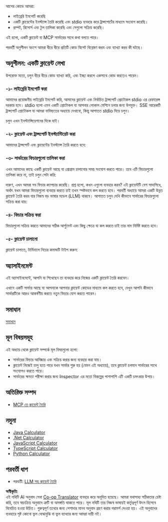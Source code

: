 <!--
CO_OP_TRANSLATOR_METADATA:
{
  "original_hash": "4cc245e2f4ea5db5e2b8c2cd1dadc4b4",
  "translation_date": "2025-07-04T16:30:49+00:00",
  "source_file": "03-GettingStarted/02-client/README.md",
  "language_code": "bn"
}
-->
আগের কোডে আমরা:

- লাইব্রেরি ইমপোর্ট করেছি
- একটি ক্লায়েন্টের ইনস্ট্যান্স তৈরি করেছি এবং stdio ব্যবহার করে ট্রান্সপোর্টের মাধ্যমে সংযোগ করেছি।
- প্রম্পট, রিসোর্স এবং টুল তালিকা করেছি এবং সেগুলো সক্রিয় করেছি।

এই হলো, একটি ক্লায়েন্ট যা MCP সার্ভারের সাথে কথা বলতে পারে।

পরবর্তী অনুশীলন অংশে আমরা ধীরে ধীরে প্রতিটি কোড স্নিপেট বিশ্লেষণ করব এবং ব্যাখ্যা করব কী ঘটছে।

## অনুশীলন: একটি ক্লায়েন্ট লেখা

উপরোক্ত মতো, চলুন ধীরে ধীরে কোড ব্যাখ্যা করি, এবং ইচ্ছা করলে একসাথে কোড করতেও পারেন।

### -১- লাইব্রেরি ইমপোর্ট করা

আমাদের প্রয়োজনীয় লাইব্রেরি ইমপোর্ট করি, আমাদের ক্লায়েন্ট এবং নির্বাচিত ট্রান্সপোর্ট প্রোটোকল stdio এর রেফারেন্স দরকার হবে। stdio হলো এমন একটি প্রোটোকল যা আপনার লোকাল মেশিনে চলার জন্য উপযুক্ত। SSE আরেকটি ট্রান্সপোর্ট প্রোটোকল যা আমরা ভবিষ্যতের অধ্যায়ে দেখাবো, কিন্তু আপাতত stdio দিয়ে চলুন। 

চলুন এখন ইনস্ট্যান্সিয়েশনের দিকে যাই।

### -২- ক্লায়েন্ট এবং ট্রান্সপোর্ট ইনস্ট্যান্টিয়েট করা

আমাদের ট্রান্সপোর্ট এবং ক্লায়েন্টের ইনস্ট্যান্স তৈরি করতে হবে: 

### -৩- সার্ভারের ফিচারগুলো তালিকা করা

এখন আমাদের কাছে একটি ক্লায়েন্ট আছে যা প্রোগ্রাম চালানোর সময় সংযোগ করতে পারে। তবে এটি ফিচারগুলো তালিকা করে না, তাই চলুন সেটা করি: 

দারুণ, এখন আমরা সব ফিচার ক্যাপচার করেছি। প্রশ্ন হলো, কখন এগুলো ব্যবহার করব? এই ক্লায়েন্টটি বেশ সাদাসিধে, অর্থাৎ যখন আমরা ফিচারগুলো ব্যবহার করতে চাই তখন স্পষ্টভাবে কল করতে হবে। পরবর্তী অধ্যায়ে আমরা একটি উন্নত ক্লায়েন্ট তৈরি করব যার নিজস্ব বড় ভাষার মডেল (LLM) থাকবে। আপাতত চলুন দেখি কীভাবে সার্ভারের ফিচারগুলো সক্রিয় করা যায়:

### -৪- ফিচার সক্রিয় করা

ফিচারগুলো সক্রিয় করতে আমাদের সঠিক আর্গুমেন্ট এবং কিছু ক্ষেত্রে যা কল করতে চাই তার নাম নির্দিষ্ট করতে হবে।

### -৫- ক্লায়েন্ট চালানো

ক্লায়েন্ট চালাতে, টার্মিনালে নিচের কমান্ডটি টাইপ করুন:

## অ্যাসাইনমেন্ট

এই অ্যাসাইনমেন্টে, আপনি যা শিখেছেন তা ব্যবহার করে নিজের একটি ক্লায়েন্ট তৈরি করবেন।

এখানে একটি সার্ভার আছে যা আপনাকে আপনার ক্লায়েন্ট কোডের মাধ্যমে কল করতে হবে, দেখুন আপনি কীভাবে সার্ভারটিকে আরও আকর্ষণীয় করতে নতুন ফিচার যোগ করতে পারেন।

## সমাধান

[সমাধান](./solution/README.md)

## মূল বিষয়সমূহ

এই অধ্যায় থেকে ক্লায়েন্ট সম্পর্কে মূল বিষয়গুলো হলো:

- সার্ভারের ফিচার আবিষ্কার এবং সক্রিয় করার জন্য ব্যবহার করা যায়।
- ক্লায়েন্ট নিজেই চালু হতে পারে যখন সার্ভার শুরু হয় (যেমন এই অধ্যায়ে), তবে ক্লায়েন্ট চলমান সার্ভারের সাথে সংযোগও করতে পারে।
- সার্ভারের ক্ষমতা পরীক্ষা করার জন্য Inspector এর মতো বিকল্পের পাশাপাশি এটি একটি চমৎকার উপায়।

## অতিরিক্ত সম্পদ

- [MCP তে ক্লায়েন্ট তৈরি](https://modelcontextprotocol.io/quickstart/client)

## নমুনা 

- [Java Calculator](../samples/java/calculator/README.md)
- [.Net Calculator](../../../../03-GettingStarted/samples/csharp)
- [JavaScript Calculator](../samples/javascript/README.md)
- [TypeScript Calculator](../samples/typescript/README.md)
- [Python Calculator](../../../../03-GettingStarted/samples/python) 

## পরবর্তী ধাপ

- পরবর্তী: [LLM সহ ক্লায়েন্ট তৈরি](../03-llm-client/README.md)

**অস্বীকৃতি**:  
এই নথিটি AI অনুবাদ সেবা [Co-op Translator](https://github.com/Azure/co-op-translator) ব্যবহার করে অনূদিত হয়েছে। আমরা যথাসাধ্য সঠিকতার চেষ্টা করি, তবে স্বয়ংক্রিয় অনুবাদে ত্রুটি বা অসঙ্গতি থাকতে পারে। মূল নথিটি তার নিজস্ব ভাষায়ই কর্তৃত্বপূর্ণ উৎস হিসেবে বিবেচিত হওয়া উচিত। গুরুত্বপূর্ণ তথ্যের জন্য পেশাদার মানব অনুবাদ গ্রহণ করার পরামর্শ দেওয়া হয়। এই অনুবাদের ব্যবহারে সৃষ্ট কোনো ভুল বোঝাবুঝি বা ভুল ব্যাখ্যার জন্য আমরা দায়ী নই।